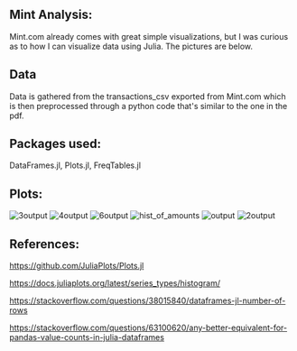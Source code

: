 ## Mint Analysis:

Mint.com already comes with great simple visualizations, but I was curious as to how I can visualize data using Julia. The pictures are below. 

## Data 
Data is gathered from the transactions_csv exported from Mint.com which is then preprocessed through a python code that's similar to the one in the pdf.

## Packages used:
DataFrames.jl, Plots.jl, FreqTables.jl

## Plots:
![3output](https://user-images.githubusercontent.com/33205097/209883523-3f39dd10-005d-4d6c-aed9-1df332ccf1d9.png)
![4output](https://user-images.githubusercontent.com/33205097/209883524-2c52e04d-df0c-42ea-b930-3ea55f75f298.png)
![6output](https://user-images.githubusercontent.com/33205097/209883525-59be5e51-c7a0-4a1b-91a9-cba0e51e21f1.png)
![hist_of_amounts](https://user-images.githubusercontent.com/33205097/209883526-87f172c8-a500-4f45-a791-5bc05bc42b54.png)
![output](https://user-images.githubusercontent.com/33205097/209883527-d7945619-ddcc-465a-9fec-805a864fb961.png)
![2output](https://user-images.githubusercontent.com/33205097/209883528-25cde6a7-c6f3-4bcf-9532-3a4618e4e28c.png)


## References:
<https://github.com/JuliaPlots/Plots.jl>

<https://docs.juliaplots.org/latest/series_types/histogram/>

<https://stackoverflow.com/questions/38015840/dataframes-jl-number-of-rows>

<https://stackoverflow.com/questions/63100620/any-better-equivalent-for-pandas-value-counts-in-julia-dataframes>
